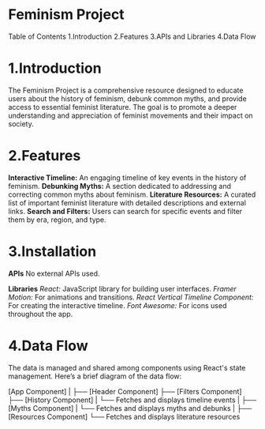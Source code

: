 # Feminism Project

Table of Contents
1.Introduction
2.Features
3.APIs and Libraries
4.Data Flow

# 1.Introduction
The Feminism Project is a comprehensive resource designed to educate users about the history of feminism, debunk common myths, and provide access to essential feminist literature. The goal is to promote a deeper understanding and appreciation of feminist movements and their impact on society.

# 2.Features
**Interactive Timeline:** An engaging timeline of key events in the history of feminism.
**Debunking Myths:** A section dedicated to addressing and correcting common myths about feminism.
**Literature Resources:** A curated list of important feminist literature with detailed descriptions and external links.
**Search and Filters:** Users can search for specific events and filter them by era, region, and type.

# 3.Installation
**APIs**
No external APIs used.

**Libraries**
*React:* JavaScript library for building user interfaces.
*Framer Motion:* For animations and transitions.
*React Vertical Timeline Component:* For creating the interactive timeline.
*Font Awesome:* For icons used throughout the app.

# 4.Data Flow
The data is managed and shared among components using React's state management. Here’s a brief diagram of the data flow:

[App Component]
     |
     ├── [Header Component]
     ├── [Filters Component]
     ├── [History Component]
     |       └── Fetches and displays timeline events
     |
     ├── [Myths Component]
     |       └── Fetches and displays myths and debunks
     |
     ├── [Resources Component]
             └── Fetches and displays literature resources



